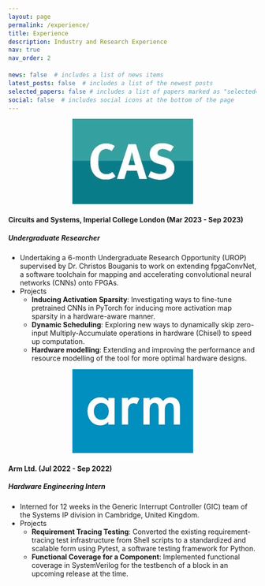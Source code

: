 ```yaml
---
layout: page
permalink: /experience/
title: Experience
description: Industry and Research Experience
nav: true
nav_order: 2

news: false  # includes a list of news items
latest_posts: false  # includes a list of the newest posts
selected_papers: false # includes a list of papers marked as "selected={true}"
social: false  # includes social icons at the bottom of the page
---
```



<p style="text-align: center"><img src="../assets/img/CAS-resize.jpg"></p>

#### Circuits and Systems, Imperial College London (Mar 2023 - Sep 2023)

##### *Undergraduate Researcher*
- Undertaking a 6-month Undergraduate Research Opportunity (UROP) supervised by Dr. Christos Bouganis to work on extending fpgaConvNet, a software toolchain for mapping and accelerating convolutional neural networks (CNNs) onto FPGAs.
- Projects
  - **Inducing Activation Sparsity**: Investigating ways to fine-tune pretrained CNNs in PyTorch for inducing more activation map sparsity in a hardware-aware manner.
  - **Dynamic Scheduling**: Exploring new ways to dynamically skip zero-input Multiply-Accumulate operations in hardware (Chisel) to speed up computation.
  - **Hardware modelling**: Extending and improving the performance and resource modelling of the tool for more optimal hardware designs.

<p style="text-align: center"><img src="../assets/img/arm-resize.jpg"></p>

#### Arm Ltd. (Jul 2022 - Sep 2022)

##### *Hardware Engineering Intern*
- Interned for 12 weeks in the Generic Interrupt Controller (GIC) team of the Systems IP division in Cambridge, United Kingdom.
- Projects
  - **Requirement Tracing Testing**: Converted the existing requirement-tracing test infrastructure from Shell scripts to a standardized and scalable form using Pytest, a software testing framework for Python.
  - **Functional Coverage for a Component**: Implemented functional coverage in SystemVerilog for the testbench of a block in an upcoming release at the time.

